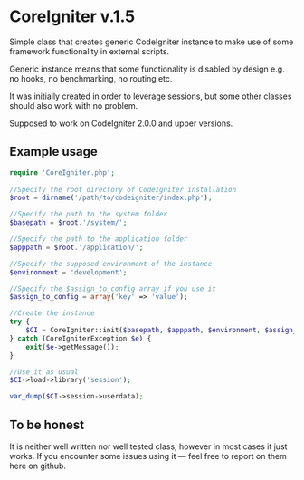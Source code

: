 CoreIgniter v.1.5
=================

Simple class that creates generic CodeIgniter instance to make use of some framework functionality in external scripts.

Generic instance means that some functionality is disabled by design e.g. no hooks, no benchmarking, no routing etc.

It was initially created in order to leverage sessions, but some other classes should also work with no problem.

Supposed to work on CodeIgniter 2.0.0 and upper versions.

Example usage
-------------

```php
require 'CoreIgniter.php';
    
//Specify the root directory of CodeIgniter installation
$root = dirname('/path/to/codeigniter/index.php');

//Specify the path to the system folder
$basepath = $root.'/system/';

//Specify the path to the application folder
$apppath = $root.'/application/';

//Specify the supposed environment of the instance
$environment = 'development';

//Specify the $assign_to_config array if you use it
$assign_to_config = array('key' => 'value');

//Create the instance
try {
    $CI = CoreIgniter::init($basepath, $apppath, $environment, $assign_to_config);
} catch (CoreIgniterException $e) {
    exit($e->getMessage());
}

//Use it as usual
$CI->load->library('session');

var_dump($CI->session->userdata);
```

To be honest
------------

It is neither well written nor well tested class, however in most cases it just works. If you encounter some issues using it — feel free to report on them here on github.